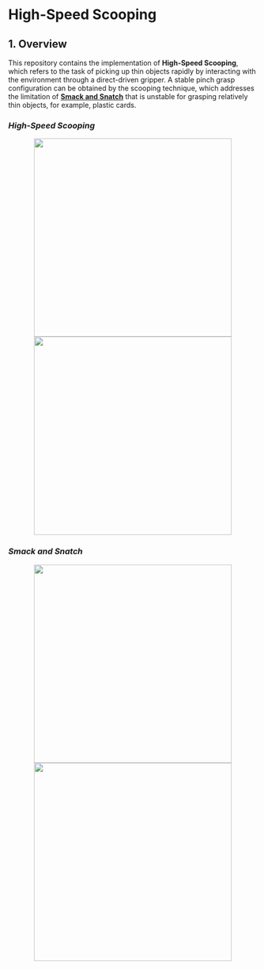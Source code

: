 # High-Speed Scooping

## 1. Overview
This repository contains the implementation of **High-Speed Scooping**, which refers to the task of picking up thin objects rapidly by interacting with the environment through a direct-driven gripper. A stable pinch grasp configuration can be obtained by the scooping technique, which addresses the limitation of [**Smack and Snatch**](https://www.youtube.com/watch?v=xnHtb0XP3U4&ab_channel=ManipulationLab) that is unstable for grasping relatively thin objects, for example, plastic cards.

### *High-Speed Scooping*
<p align = "center">
<img src="media/scoop_domino.gif" width="400"> 
<img src="media/scoop_card.gif" width="400"> 
</p>

### *Smack and Snatch*
<p align = "center">
<img src="media/snatch_domino.gif" width="400"> 
<img src="media/snatch_card.gif" width="400"> 
</p>
